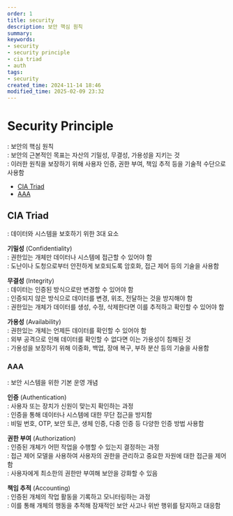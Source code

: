 ```yaml
---
order: 1
title: security
description: 보안 핵심 원칙
summary:
keywords:
- security
- security principle
- cia triad
- auth
tags:
- security
created_time: 2024-11-14 18:46
modified_time: 2025-02-09 23:32
---
```


# Security Principle
: 보안의 핵심 원칙  
: 보안의 근본적인 목표는 자산의 기밀성, 무결성, 가용성을 지키는 것  
: 이러한 원칙을 보장하기 위해 사용자 인증, 권한 부여, 책임 추적 등을 기술적 수단으로 사용함  

- [CIA Triad](#cia-triad)
- [AAA](#aaa)



## CIA Triad
: 데이터와 시스템을 보호하기 위한 3대 요소  

**기밀성** (Confidentiality)  
: 권한있는 개체만 데이터나 시스템에 접근할 수 있어야 함   
: 도난이나 도청으로부터 안전하게 보호되도록 암호화, 접근 제어 등의 기술을 사용함  

**무결성** (Integrity)  
: 데이터는 인증된 방식으로만 변경할 수 있어야 함  
: 인증되지 않은 방식으로 데이터를 변경, 위조, 전달하는 것을 방지해야 함  
: 권한있는 개체가 데이터를 생성, 수정, 삭제한다면 이를 추적하고 확인할 수 있어야 함  

**가용성** (Availability)  
: 권한있는 개체는 언제든 데이터를 확인할 수 있어야 함  
: 외부 공격으로 인해 데이터를 확인할 수 없다면 이는 가용성이 침해된 것  
: 가용성을 보장하기 위해 이중화, 백업, 장애 복구, 부하 분산 등의 기술을 사용함  



### AAA
: 보안 시스템을 위한 기본 운영 개념  

**인증** (Authentication)    
: 사용자 또는 장치가 신원이 맞는지 확인하는 과정  
: 인증을 통해 데이터나 시스템에 대한 무단 접근을 방지함  
: 비밀 번호, OTP, 보안 토큰, 생체 인증, 다중 인증 등 다양한 인증 방법 사용함  

**권한 부여** (Authorization)  
: 인증된 개체가 어떤 작업을 수행할 수 있는지 결정하는 과정  
: 접근 제어 모델을 사용하여 사용자의 권한을 관리하고 중요한 자원에 대한 접근을 제어함  
: 사용자에게 최소한의 권한만 부여해 보안을 강화할 수 있음  

**책임 추적** (Accounting)  
: 인증된 개체의 작업 활동을 기록하고 모니터링하는 과정  
: 이를 통해 개체의 행동을 추적해 잠재적인 보안 사고나 위반 행위를 탐지하고 대응함  